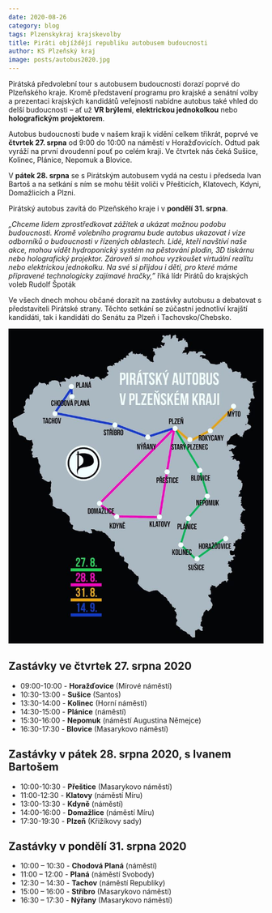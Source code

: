 ```yaml
---
date: 2020-08-26
category: blog
tags: Plzenskykraj krajskevolby 
title: Piráti objíždějí republiku autobusem budoucnosti
author: KS Plzeňský kraj
image: posts/autobus2020.jpg
---
```

Pirátská předvolební tour s autobusem budoucnosti dorazí poprvé do Plzeňského kraje. Kromě představení programu pro krajské a senátní volby a prezentaci krajských kandidátů veřejnosti nabídne autobus také vhled do delší budoucnosti – ať už **VR brýlemi**, **elektrickou jednokolkou** nebo **holografickým projektorem**.

Autobus budoucnosti bude v našem kraji k vidění celkem třikrát, poprvé ve **čtvrtek 27. srpna** od 9:00 do 10:00 na náměstí v Horažďovicích. Odtud pak vyráží na první dvoudenní pouť po celém kraji. Ve čtvrtek nás čeká Sušice, Kolinec, Plánice, Nepomuk a Blovice.

V **pátek 28. srpna** se s Pirátským autobusem vydá na cestu i předseda Ivan Bartoš a na setkání s ním se mohu těšit voliči v Přešticích, Klatovech, Kdyni, Domažlicích a Plzni.

Pirátský autobus zavítá do Plzeňského kraje i v **pondělí 31. srpna**.

*„Chceme lidem zprostředkovat zážitek a ukázat možnou podobu budoucnosti. Kromě volebního programu bude autobus ukazovat i vize odborníků o budoucnosti v řízených oblastech. Lidé, kteří navštíví naše akce, mohou vidět hydroponický systém na pěstování plodin, 3D tiskárnu nebo holografický projektor. Zároveň si mohou vyzkoušet virtuální realitu nebo elektrickou jednokolku. Na své si přijdou i děti, pro které máme připravené technologicky zajímavé hračky,”* říká lídr Pirátů do krajských voleb Rudolf Špoták

Ve všech dnech mohou občané dorazit na zastávky autobusu a debatovat s představiteli Pirátské strany. Těchto setkání se zúčastní jednotliví krajští kandidáti, tak i kandidáti do Senátu za Plzeň i Tachovsko/Chebsko.

![](/assets/img/posts/plz_aut.jpg)

## Zastávky ve čtvrtek 27. srpna 2020

 - 09:00-10:00 -  **Horažďovice** (Mírové náměstí)   
 - 10:30-13:00 -  **Sušice** (Santos)
 - 13:30-14:00 -  **Kolinec** (Horní náměstí)   
 - 14:30-15:00 -  **Plánice** (náměstí)  
 - 15:30-16:00 -  **Nepomuk** (náměstí Augustina Němejce)   
 - 16:30-17:30 -  **Blovice** (Masarykovo náměstí)

## Zastávky v pátek 28. srpna 2020, s Ivanem Bartošem

 - 10:00-10:30 -  **Přeštice** (Masarykovo náměstí)
 - 11:00-12:30 -  **Klatovy** (náměstí Míru)
 - 13:00-13:30 -  **Kdyně** (náměstí)
 - 14:00-16:00 -  **Domažlice** (náměstí Míru)
 - 17:30-19:30 -  **Plzeň** (Křižíkovy sady)


## Zastávky v pondělí 31. srpna 2020

 - 10:00 – 10:30 -  **Chodová Planá** (náměstí)
 - 11:00 – 12:00 -  **Planá** (náměstí Svobody)
 - 12:30 – 14:30 -  **Tachov** (náměstí Republiky)
 - 15:00 – 16:00 -  **Stříbro** (Masarykovo náměstí)
 - 16:30 – 17:30 -  **Nýřany** (Masarykovo náměstí)
